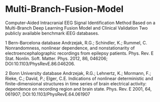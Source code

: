 # Multi-Branch-Fusion-Model
Computer-Aided Intracranial EEG Signal Identification Method Based on a Multi-Branch Deep Learning Fusion Model and Clinical Validation
Two publicly available benchmark iEEG databases.

1 Bern-Barcelona database
Andrzejak, R.G.; Schindler, K.; Rummel, C. Nonrandomness, nonlinear dependence, and nonstationarity of electroencephalographic recordings from epilepsy patients. Phys. Rev. E Stat. Nonlin. Soft. Matter. Phys. 2012, 86, 046206; DOI:10.1103/PhysRevE.86.046206.

2 Bonn University database
Andrzejak, R.G.; Lehnertz, K.; Mormann, F.; Rieke, C.; David, P.; Elger, C.E. Indications of nonlinear deterministic and finite-dimensional structures in time series of brain electrical activity: dependence on recording region and brain state. Phys. Rev. E 2001, 64, 061907; DOI:10.1103/PhysRevE.64.061907
